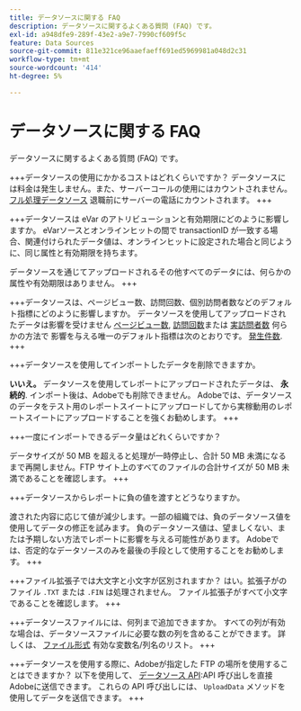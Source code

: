 ```yaml
---
title: データソースに関する FAQ
description: データソースに関するよくある質問 (FAQ) です。
exl-id: a948dfe9-289f-43e2-a9e7-7990cf609f5c
feature: Data Sources
source-git-commit: 811e321ce96aaefaeff691ed5969981a048d2c31
workflow-type: tm+mt
source-wordcount: '414'
ht-degree: 5%

---
```


# データソースに関する FAQ

データソースに関するよくある質問 (FAQ) です。

+++データソースの使用にかかるコストはどれくらいですか？
データソースには料金は発生しません。また、サーバーコールの使用にはカウントされません。 [フル処理データソース](full-processing-eol.md) 退職前にサーバーの電話にカウントされます。
+++

+++データソースは eVar のアトリビューションと有効期限にどのように影響しますか。
eVarソースとオンラインヒットの間で transactionID が一致する場合、関連付けられたデータ値は、オンラインヒットに設定された場合と同じように、同じ属性と有効期限を持ちます。

データソースを通じてアップロードされるその他すべてのデータには、何らかの属性や有効期限はありません。
+++

+++データソースは、ページビュー数、訪問回数、個別訪問者数などのデフォルト指標にどのように影響しますか。
データソースを使用してアップロードされたデータは影響を受けません [ページビュー数](/help/components/metrics/page-views.md), [訪問回数](/help/components/metrics/visits.md)または [実訪問者数](/help/components/metrics/unique-visitors.md) 何らかの方法で 影響を与える唯一のデフォルト指標は次のとおりです。 [発生件数](/help/components/metrics/occurrences.md).
+++

+++データソースを使用してインポートしたデータを削除できますか。

**いいえ。** データソースを使用してレポートにアップロードされたデータは、 **永続的**. インポート後は、Adobeでも削除できません。 Adobeでは、データソースのデータをテスト用のレポートスイートにアップロードしてから実稼動用のレポートスイートにアップロードすることを強くお勧めします。
+++

+++一度にインポートできるデータ量はどれくらいですか？

データサイズが 50 MB を超えると処理が一時停止し、合計 50 MB 未満になるまで再開しません。FTP サイト上のすべてのファイルの合計サイズが 50 MB 未満であることを確認します。
+++

+++データソースからレポートに負の値を渡すとどうなりますか。

渡された内容に応じて値が減少します。一部の組織では、負のデータソース値を使用してデータの修正を試みます。 負のデータソース値は、望ましくない、または予期しない方法でレポートに影響を与える可能性があります。 Adobeでは、否定的なデータソースのみを最後の手段として使用することをお勧めします。
+++

+++ファイル拡張子では大文字と小文字が区別されますか？
はい。拡張子がのファイル `.TXT` または `.FIN` は処理されません。 ファイル拡張子がすべて小文字であることを確認します。
+++

+++データソースファイルには、何列まで追加できますか。
すべての列が有効な場合は、データソースファイルに必要な数の列を含めることができます。 詳しくは、 [ファイル形式](file-format.md) 有効な変数名/列名のリスト。
+++

+++データソースを使用する際に、Adobeが指定した FTP の場所を使用することはできますか？
以下を使用して、 [データソース API](https://developer.adobe.com/analytics-apis/docs/1.4/guides/data-sources/):API 呼び出しを直接Adobeに送信できます。 これらの API 呼び出しには、 `UploadData` メソッドを使用してデータを送信できます。
+++

